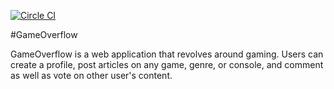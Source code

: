 [![Circle CI](https://circleci.com/gh/ospreys-2014/GameOverflow/tree/master.png?style=badge)](https://circleci.com/gh/ospreys-2014/GameOverflow/tree/master)

#GameOverflow

GameOverflow is a web application that revolves around gaming. Users can create a profile, post articles on any game, genre, or console, and comment as well as vote on other user's content.

